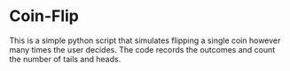 # Coin-Flip
This is a simple python script that simulates flipping a single coin however many times the user decides. The code records the outcomes and count the number of tails and heads.
